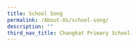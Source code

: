 ```yaml
---
title: School Song
permalink: /About-Us/school-song/
description: ""
third_nav_title: Changkat Primary School
---
```



